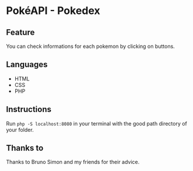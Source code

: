 # PokéAPI - Pokedex

## Feature
You can check informations for each pokemon by clicking on buttons.

## Languages
- HTML
- CSS
- PHP

## Instructions
Run ```php -S localhost:8080``` in your terminal with the good path directory of your folder.

## Thanks to
Thanks to Bruno Simon and my friends for their advice.